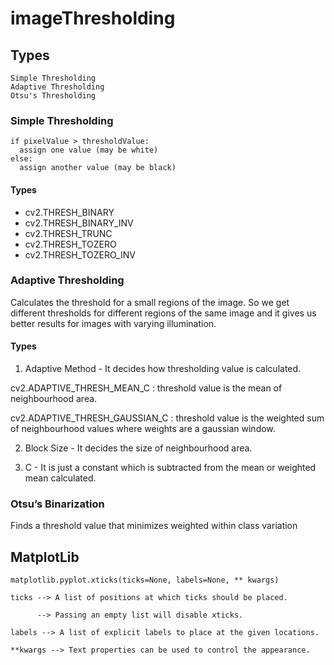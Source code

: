 # imageThresholding

## Types

    Simple Thresholding
    Adaptive Thresholding
    Otsu's Thresholding
   
### Simple Thresholding

    if pixelValue > thresholdValue:
      assign one value (may be white)
    else:
      assign another value (may be black)
      
#### Types

   * cv2.THRESH_BINARY 
   * cv2.THRESH_BINARY_INV
   * cv2.THRESH_TRUNC
   * cv2.THRESH_TOZERO
   * cv2.THRESH_TOZERO_INV

### Adaptive Thresholding

   Calculates the threshold for a small regions of the image. So we get different thresholds for different regions of the same image and it gives us better results for images with varying illumination.
   
   
#### Types

1) Adaptive Method - It decides how thresholding value is calculated.

cv2.ADAPTIVE_THRESH_MEAN_C : threshold value is the mean of neighbourhood area.

cv2.ADAPTIVE_THRESH_GAUSSIAN_C : threshold value is the weighted sum of neighbourhood values where weights are a gaussian window.

2) Block Size - It decides the size of neighbourhood area.

3) C - It is just a constant which is subtracted from the mean or weighted mean calculated.

### Otsu’s Binarization

Finds a threshold value that minimizes weighted within class variation

## MatplotLib

    matplotlib.pyplot.xticks(ticks=None, labels=None, ** kwargs)
    
    ticks --> A list of positions at which ticks should be placed.
    
          --> Passing an empty list will disable xticks.
    
    labels --> A list of explicit labels to place at the given locations.
    
    **kwargs --> Text properties can be used to control the appearance.
